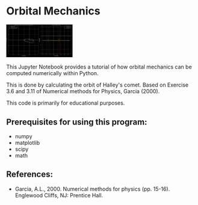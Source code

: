 # Orbital Mechanics

<img src="https://github.com/stevens97/Orbital_Mechanics/blob/main/Sample.jpg" width="35%" height="35%">


This Jupyter Notebook provides a tutorial of how orbital mechanics can be computed numerically within Python.

This is done by calculating the orbit of Halley's comet.
Based on Exercise 3.6 and 3.11 of Numerical methods for Physics, Garcia (2000).

This code is primarily for educational purposes.

## Prerequisites for using this program:

- numpy
- matplotlib
- scipy
- math

## References:

- Garcia, A.L., 2000. Numerical methods for physics (pp. 15-16). Englewood Cliffs, NJ: Prentice Hall.
